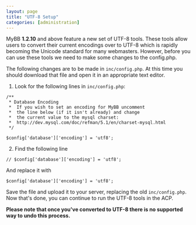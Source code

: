 ```yaml
---
layout: page
title: "UTF-8 Setup"
categories: [administration]
---
```


MyBB **1.2.10** and above feature a new set of UTF-8 tools. These tools allow users to convert their current encodings over to 
UTF-8 which is rapidly becoming the Unicode standard for many webmasters. However, before you can use these tools we need to make some changes to the config.php.

The following changes are to be made in `inc/config.php`. At this time you should download that file and open it in an appropriate text editor.

1. Look for the following lines in `inc/config.php`: 

```
/**
 * Database Encoding
 *  If you wish to set an encoding for MyBB uncomment
 *  the line below (if it isn't already) and change
 *  the current value to the mysql charset:
 *  http://dev.mysql.com/doc/refman/5.1/en/charset-mysql.html
 */
 ```

```$config['database']['encoding'] = 'utf8';```

2. Find the following line

``// $config['database']['encoding'] = 'utf8';``

And replace it with

```$config['database']['encoding'] = 'utf8';```

Save the file and upload it to your server, replacing the old `inc/config.php`. Now that's done, you can continue to run the UTF-8 tools in the ACP.


**Please note that once you've converted to UTF-8 there is no supported way to undo this process.** 
